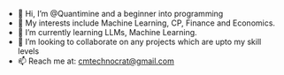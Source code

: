 - 👋 Hi, I’m @Quantimine and a beginner into programming
- 👀 My interests include Machine Learning, CP, Finance and Economics.
- 🌱 I’m currently learning LLMs, Machine Learning.
- 💞️ I’m looking to collaborate on any projects which are upto my skill levels
- 📫 Reach me at: cmtechnocrat@gmail.com

<!---
Quantimine/Quantimine is a ✨ special ✨ repository because its `README.md` (this file) appears on your GitHub profile.
You can click the Preview link to take a look at your changes.
--->

